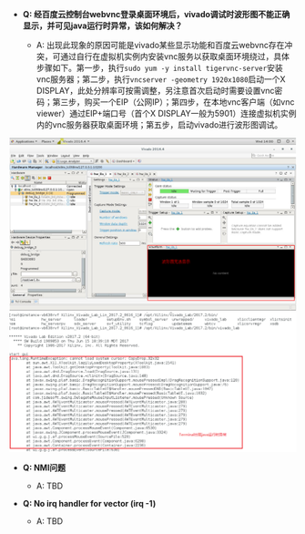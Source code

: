 * **Q: 经百度云控制台webvnc登录桌面环境后，vivado调试时波形图不能正确显示，并可见java运行时异常，该如何解决？**

  * A: 出现此现象的原因可能是vivado某些显示功能和百度云webvnc存在冲突，可通过自行在虚拟机实例内安装vnc服务以获取桌面环境绕过，具体步骤如下。第一步，执行`sudo yum -y install tigervnc-server`安装vnc服务器；第二步，执行`vncserver -geometry 1920x1080`启动一个X DISPLAY，此处分辨率可按需调整，另注意首次启动时需要设置vnc密码；第三步，购买一个EIP（公网IP）；第四步，在本地vnc客户端（如vnc viewer）通过EIP+端口号（首个X DISPLAY一般为5901）连接虚拟机实例内的vnc服务器获取桌面环境；第五步，启动vivado进行波形图调试。

![qa_vivado_waveform](./sdk/doc/img/qa_vivado_waveform.png)
![qa_vivado_java_exception](./sdk/doc/img/qa_vivado_java_exception.png)

* **Q: NMI问题**
  * A: TBD

* **Q: No irq handler for vector (irq -1)**
  * A: TBD